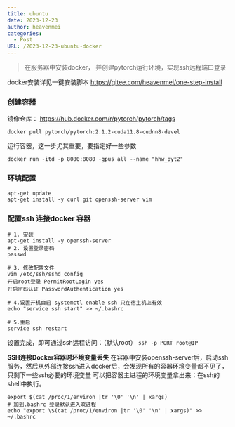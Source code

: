 ```yaml
---
title: ubuntu
date: 2023-12-23
author: heavenmei
categories:
  - Post
URL: /2023-12-23-ubuntu-docker
---
```

> 在服务器中安装docker， 并创建pytorch运行环境，实现ssh远程端口登录

docker安装详见一键安装脚本
https://gitee.com/heavenmei/one-step-install

### 创建容器

镜像仓库： https://hub.docker.com/r/pytorch/pytorch/tags
```shell
docker pull pytorch/pytorch:2.1.2-cuda11.8-cudnn8-devel
```
运行容器，这一步尤其重要，要指定好一些参数
```shell
docker run -itd -p 8080:8080 -gpus all --name "hhw_pyt2"
```


### 环境配置
```shell
apt-get update
apt-get install -y curl git openssh-server vim
```



### 配置ssh 连接docker 容器
```shell
# 1. 安装
apt-get install -y openssh-server 
# 2. 设置登录密码 
passwd 

# 3. 修改配置文件 
vim /etc/ssh/sshd_config 
开启root登录 PermitRootLogin yes 
开启密码认证 PasswordAuthentication yes

# 4.设置开机自启 systemctl enable ssh 只在宿主机上有效
echo "service ssh start" >> ~/.bashrc

# 5.重启
service ssh restart
```

设置完成，即可通过ssh远程访问：（默认root） `ssh -p PORT root@IP`

**SSH连接Docker容器时环境变量丢失** 
在容器中安装openssh-server后，启动ssh服务，然后从外部连接ssh进入docker后，会发现所有的容器环境变量都不见了，只剩下一些ssh必要的环境变量 可以把容器主进程的环境变量拿出来：在ssh的shell中执行。
```shell
export $(cat /proc/1/environ |tr '\0' '\n' | xargs)
# 加到.bashrc 登录默认进入改进程
echo "export \$(cat /proc/1/environ |tr '\0' '\n' | xargs)" >> ~/.bashrc
```